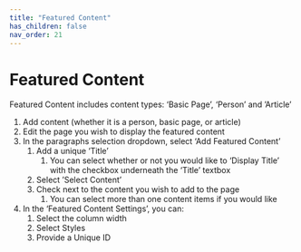 ```yaml
---
title: "Featured Content"
has_children: false
nav_order: 21
---
```


# Featured Content
Featured Content includes content types: ‘Basic Page’, ‘Person’ and ’Article’

1. Add content (whether it is a person, basic page, or article)
2. Edit the page you wish to display the featured content
3. In the paragraphs selection dropdown, select ‘Add Featured Content’
    1. Add a unique ‘Title’
        1. You can select whether or not you would like to ‘Display Title’ with the checkbox underneath the ‘Title’ textbox
    2. Select ’Select Content’
    3. Check next to the content you wish to add to the page
        1. You can select more than one content items if you would like
4. In the ‘Featured Content Settings’, you can: 
    1. Select the column width
    2. Select Styles
    3. Provide a Unique ID
